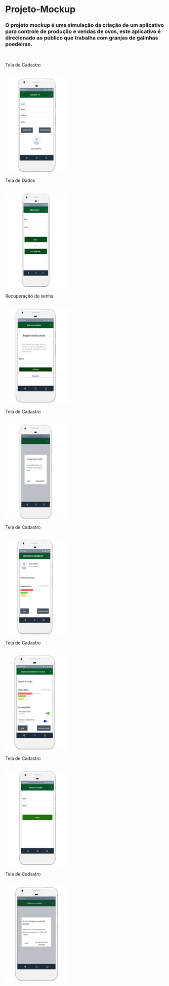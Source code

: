 # Projeto-Mockup

### O projeto mockup é uma simulação da criação de um aplicativo para controle de produção e vendas de ovos, este aplicativo é direcionado ao público que trabalha com granjas de galinhas poedeiras. 

<html>

<head>
  <style>
    .tela{
    width: 200px;
    height: 300px;
    }
</style>
</head>
  
<body>
  

  </br>
  <p>Tela de Cadastro</p>
  </br>
  <img class="tela" src="Tela 1.png">

  </br>
  <p>Tela de Dados</p>
  </br>
  <img class="tela" src="Tela 2.png">

  </br>
  <p>Recuperação de senha</p>
  </br>
  <img class="tela" src="Tela 3.png">

  </br>
  <p>Tela de Cadastro</p>
  </br>
  <img class="tela" src="Tela 4.png">

  </br>
  <p>Tela de Cadastro</p>
  </br>
  <img class="tela" src="Tela 5.png">

  </br>
  <p>Tela de Cadastro</p>
  </br>
  <img class="tela" src="Tela 6.png">

  </br>
  <p>Tela de Cadastro</p>
  </br>
  <img class="tela" src="Tela 7.png">

  </br>
  <p>Tela de Cadastro</p>
  </br>
  <img class="tela" src="Tela 8.png">

</body>
</html>


